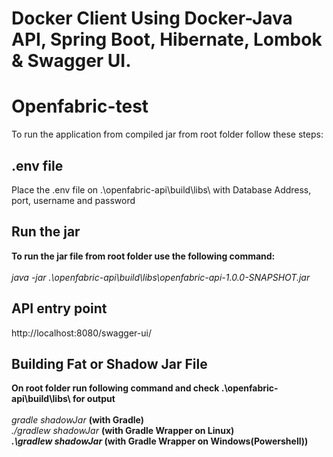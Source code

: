 
# Docker Client Using Docker-Java API, Spring Boot, Hibernate, Lombok & Swagger UI.
# Openfabric-test 

To run the application from compiled jar from root folder follow these steps:


## .env file
Place the .env file on .\openfabric-api\build\libs\ with Database Address, port, username and password<br>

## Run the jar
<b>To run the jar file from root folder use the following command:</b><br><br>
<i>java -jar .\openfabric-api\build\libs\openfabric-api-1.0.0-SNAPSHOT.jar</i>

## API entry point 
http://localhost:8080/swagger-ui/

## Building Fat or Shadow Jar File
<b>On root folder run following command and check .\openfabric-api\build\libs\ for output</b><br><br>
<i>gradle shadowJar</i> <b>(with Gradle)</b><br>
<i>./gradlew shadowJar</i> <b>(with Gradle Wrapper on Linux)<br> 
<i>.\gradlew shadowJar</i> <b>(with Gradle Wrapper on Windows(Powershell))</b><br>

